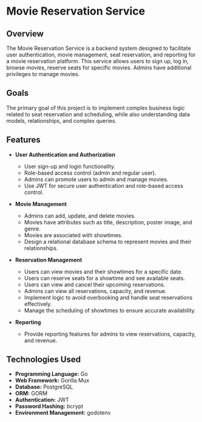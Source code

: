 # Movie Reservation Service

## Overview

The Movie Reservation Service is a backend system designed to facilitate user authentication, movie management, seat reservation, and reporting for a movie reservation platform. This service allows users to sign up, log in, browse movies, reserve seats for specific movies. Admins have additional privileges to manage movies.

## Goals

The primary goal of this project is to implement complex business logic related to seat reservation and scheduling, while also understanding data models, relationships, and complex queries.

## Features

- **User Authentication and Authorization**
  - User sign-up and login functionality.
  - Role-based access control (admin and regular user).
  - Admins can promote users to admin and manage movies.
  - Use JWT for secure user authentication and role-based access control.

- **Movie Management**
  - Admins can add, update, and delete movies.
  - Movies have attributes such as title, description, poster image, and genre.
  - Movies are associated with showtimes.
  - Design a relational database schema to represent movies and their relationships.

- **Reservation Management**
  - Users can view movies and their showtimes for a specific date.
  - Users can reserve seats for a showtime and see available seats.
  - Users can view and cancel their upcoming reservations.
  - Admins can view all reservations, capacity, and revenue.
  - Implement logic to avoid overbooking and handle seat reservations effectively.
  - Manage the scheduling of showtimes to ensure accurate availability.

- **Reporting**
  - Provide reporting features for admins to view reservations, capacity, and revenue.


## Technologies Used

- **Programming Language:** Go
- **Web Framework:** Gorilla Mux
- **Database:** PostgreSQL
- **ORM:** GORM
- **Authentication:** JWT
- **Password Hashing:** bcrypt
- **Environment Management:** godotenv

